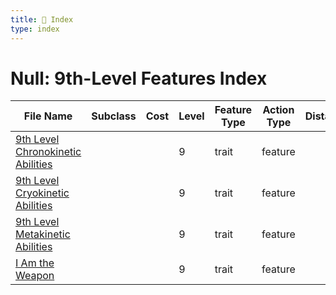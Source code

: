 ```yaml
---
title: 📑 Index
type: index
---
```


# Null: 9th-Level Features Index

| File Name                                                                       | Subclass | Cost | Level | Feature Type | Action Type | Distance | Target |
| ------------------------------------------------------------------------------- | -------- | ---- | ----- | ------------ | ----------- | -------- | ------ |
| [9th Level Chronokinetic Abilities](../9th%20Level%20Chronokinetic%20Abilities) |          |      | 9     | trait        | feature     |          |        |
| [9th Level Cryokinetic Abilities](../9th%20Level%20Cryokinetic%20Abilities)     |          |      | 9     | trait        | feature     |          |        |
| [9th Level Metakinetic Abilities](../9th%20Level%20Metakinetic%20Abilities)     |          |      | 9     | trait        | feature     |          |        |
| [I Am the Weapon](../I%20Am%20the%20Weapon)                                     |          |      | 9     | trait        | feature     |          |        |
